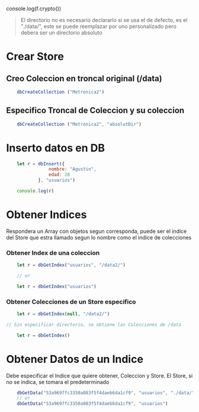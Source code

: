 console.log(f.crypto())


> El directorio no es necesario declararlo si se usa el de defecto, es el "./data/", este se puede reemplazar por uno personalizado pero debera ser un directorio absoluto

# Crear Store

## Creo Coleccion en troncal original (/data)
```js
    dbCreateCollection ("Metronica2")
```

## Especifico Troncal de Coleccion y su coleccion

```js
    dbCreateCollection ("Metronica2", "absolutDir")
```

# Inserto datos en DB

```js
    let r = dbInsert({
                nombre: "Agustin",
                edad: 28
            }, "usuarios")

    console.log(r)
```

# Obtener Indices

Respondera un Array con objetos segun corresponda, puede ser el indice del Store que estra llamado segun lo nombre como el indice de colecciones

### Obtener Index de una coleccion

```js
    let r = dbGetIndex("usuarios", "/data2/")

    // or

    let r = dbGetIndex("usuarios")
```

### Obtener Colecciones de un Store especifico

```js
    let r = dbGetIndex(null, "/data2/")

// Sin especificar directorio, se obtiene las Colecciones de /data

    let r = dbGetIndex()
```

# Obtener Datos de un Indice

Debe especificar el Indice que quiere obtener, Coleccion y Store. El Store, si no se indica, se tomara el predeterminado

```js
    dbGetData("53a9697fc3350a083f5f4daeb6da1cf9", "usuarios", "./data/")
    // or
    dbGetData("53a9697fc3350a083f5f4daeb6da1cf9", "usuarios")
```